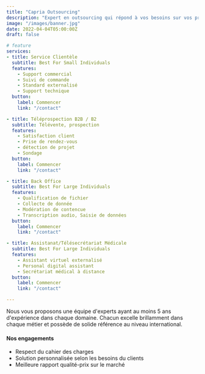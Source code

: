 ```yaml
---
title: "Capria Outsourcing"
description: "Expert en outsourcing qui répond à vos besoins sur vos projets d’externalisation tout en respectant votre budget."
image: "/images/banner.jpg"
date: 2022-04-04T05:00:00Z
draft: false

# feature
services:
- title: Service Clientèle
  subtitle: Best For Small Individuals
  features:
    - Support commercial
    - Suivi de commande
    - Standard externalisé
    - Support technique
  button:
    label: Commencer
    link: "/contact"

- title: Téléprospection B2B / B2
  subtitle: Télévente, prospection
  features:
    - Satisfaction client
    - Prise de rendez-vous
    - détection de projet
    - Sondage
  button:
    label: Commencer
    link: "/contact"

- title: Back Office
  subtitle: Best For Large Individuals
  features:
    - Qualification de fichier
    - Collecte de donnée
    - Modération de contencue
    - Transcription audio, Saisie de données
  button:
    label: Commencer
    link: "/contact"

- title: Assistanat/Télésecrétariat Médicale
  subtitle: Best For Large Individuals
  features:
    - Assistant virtuel externalisé
    - Personal digital assistant
    - Secrétariat médical à distance
  button:
    label: Commencer
    link: "/contact"

---
```


Nous vous proposons une équipe d'experts ayant au moins 5 ans d'expérience dans chaque domaine. Chacun excelle brillamment dans chaque métier et possède de solide référence au niveau international.

#### Nos engagements

- Respect du cahier des charges
- Solution personnalisée selon les besoins du clients 
- Meilleure rapport qualité-prix sur le marché